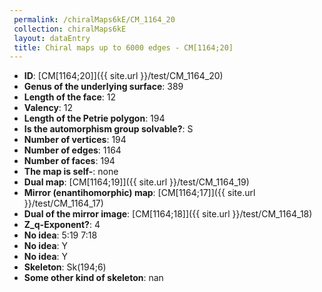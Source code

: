 ```yaml
--- 
 permalink: /chiralMaps6kE/CM_1164_20 
 collection: chiralMaps6kE
 layout: dataEntry
 title: Chiral maps up to 6000 edges - CM[1164;20]
---
```


- **ID**: [CM[1164;20]]({{ site.url }}/test/CM_1164_20)
- **Genus of the underlying surface**: 389
- **Length of the face**: 12
- **Valency**: 12
- **Length of the Petrie polygon**: 194
- **Is the automorphism group solvable?**: S
- **Number of vertices**: 194
- **Number of edges**: 1164
- **Number of faces**: 194
- **The map is self-**: none
- **Dual map**: [CM[1164;19]]({{ site.url }}/test/CM_1164_19)
- **Mirror (enantihomorphic) map**: [CM[1164;17]]({{ site.url }}/test/CM_1164_17)
- **Dual of the mirror image**: [CM[1164;18]]({{ site.url }}/test/CM_1164_18)
- **Z_q-Exponent?**: 4
- **No idea**:  5:19 7:18
- **No idea**: Y
- **No idea**: Y
- **Skeleton**: Sk(194;6)
- **Some other kind of skeleton**: nan
